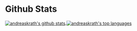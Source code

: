 # Github Stats
<a href="https://github.com/anuraghazra/github-readme-stat">
  <img align="center" src="https://github-readme-stats-andreaskrath.vercel.app/api/?username=andreaskrath&show_icons=true&include_all_commits=true&theme=buefy&hide_border=true&count_private=true&bg_color=ffffff00" alt="andreaskrath's github stats"/>
</a> 
<a href="https://github.com/anuraghazra/github-readme-stat">
  <img align="center" src="https://github-readme-stats-andreaskrath.vercel.app/api/top-langs/?username=andreaskrath&layout=compact&theme=buefy&hide_border=true&bg_color=ffffff00" alt="andreaskrath's top languages"/>
</a>

